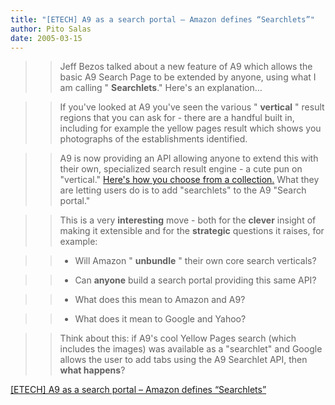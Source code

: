 ```yaml
---
title: "[ETECH] A9 as a search portal – Amazon defines “Searchlets”"
author: Pito Salas
date: 2005-03-15
---
```



>>

>> Jeff Bezos talked about a new feature of A9 which allows the basic A9
Search Page to be extended by anyone, using what I am calling "
**Searchlets**." Here's an explanation…

>>

>> If you've looked at A9 you've seen the various " **vertical** " result
regions that you can ask for - there are a handful built in, including for
example the yellow pages result which shows you photographs of the
establishments identified.

>>

>> A9 is now providing an API allowing anyone to extend this with their own,
specialized search result engine - a cute pun on "vertical." [Here's how you
choose from a collection.](<http://a9.com/-/search/moreColumns.jsp>) What they
are letting users do is to add "searchlets" to the A9 "Search portal."

>>

>> This is a very **interesting** move - both for the **clever** insight of
making it extensible and for the **strategic** questions it raises, for
example:

>>

>>   * Will Amazon " **unbundle** " their own core search verticals?

>>

>>   * Can **anyone** build a search portal providing this same API?

>>

>>   * What does this mean to Amazon and A9?

>>

>>   * What does it mean to Google and Yahoo?

>>

>>

>> Think about this: if A9's cool Yellow Pages search (which includes the
images) was available as a "searchlet" and Google allows the user to add tabs
using the A9 Searchlet API, then **what happens**?


[[ETECH] A9 as a search portal – Amazon defines “Searchlets”](None)
